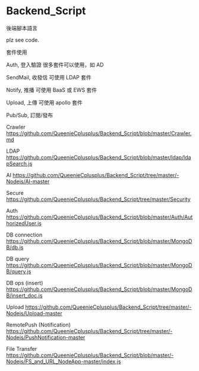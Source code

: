 # Backend_Script
後端腳本語言

plz see code.

套件使用

   Auth, 登入驗證 很多套件可以使用，如 AD
   
   SendMail, 收發信 可使用 LDAP 套件

   Notify, 推播 可使用 BaaS 或 EWS 套件
   
   Upload, 上傳 可使用 apollo 套件

   Pub/Sub, 訂閱/發布


Crawler https://github.com/QueenieCplusplus/Backend_Script/blob/master/Crawler.md

LDAP https://github.com/QueenieCplusplus/Backend_Script/blob/master/ldap/ldapSearch.js

AI https://github.com/QueenieCplusplus/Backend_Script/tree/master/-Nodejs/AI-master

Secure
https://github.com/QueenieCplusplus/Backend_Script/tree/master/Security

Auth
https://github.com/QueenieCplusplus/Backend_Script/blob/master/Auth/AuthorizedUser.js

DB connection
https://github.com/QueenieCplusplus/Backend_Script/blob/master/MongoDB/db.js

DB query
https://github.com/QueenieCplusplus/Backend_Script/blob/master/MongoDB/query.js

DB ops (insert)
https://github.com/QueenieCplusplus/Backend_Script/blob/master/MongoDB/insert_doc.js

Upload
https://github.com/QueenieCplusplus/Backend_Script/tree/master/-Nodejs/Upload-master

RemotePush (Notification)
https://github.com/QueenieCplusplus/Backend_Script/tree/master/-Nodejs/PushNotification-master

File Transfer
https://github.com/QueenieCplusplus/Backend_Script/blob/master/-Nodejs/FS_and_URL_NodeApp-master/index.js






